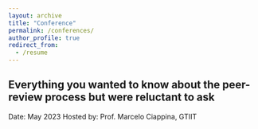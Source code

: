 ```yaml
---
layout: archive
title: "Conference"
permalink: /conferences/
author_profile: true
redirect_from:
  - /resume
---
```


## Everything you wanted to know about the peer-review process but were reluctant to ask
Date: May 2023
Hosted by: Prof. Marcelo Ciappina, GTIIT

